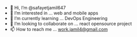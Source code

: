 - 👋 Hi, I’m @safayetjamil647
- 👀 I’m interested in ... web and mobile apps
- 🌱 I’m currently learning ... DevOps Engineering
- 💞️ I’m looking to collaborate on ... react opensource project 
- 📫 How to reach me ... work.jamil4@gmail.com
